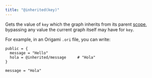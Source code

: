 ```yaml
---
title: "@inherited(key)"
---
```


Gets the value of `key` which the graph inherits from its parent [scope](/language/scope.html), bypassing any value the current graph itself may have for `key`.

For example, in an Origami `.ori` file, you can write:

```
public = {
  message = "Hello"
  hola = @inherited/message     # "Hola"
}

message = "Hola"
```
